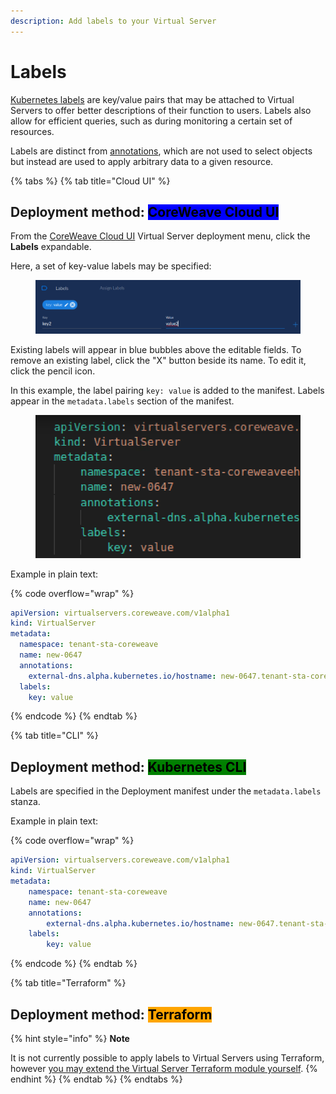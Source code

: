 ```yaml
---
description: Add labels to your Virtual Server
---
```


# Labels

[Kubernetes labels](https://kubernetes.io/docs/concepts/overview/working-with-objects/labels/) are key/value pairs that may be attached to Virtual Servers to offer better descriptions of their function to users. Labels also allow for efficient queries, such as during monitoring a certain set of resources.

Labels are distinct from [annotations](https://kubernetes.io/docs/concepts/overview/working-with-objects/annotations/), which are not used to select objects but instead are used to apply arbitrary data to a given resource.

{% tabs %}
{% tab title="Cloud UI" %}
## Deployment method: <mark style="background-color:blue;">CoreWeave Cloud UI</mark>

From the [CoreWeave Cloud UI](../../../virtual-servers/deployment-methods/coreweave-apps.md) Virtual Server deployment menu, click the **Labels** expandable.

Here, a set of key-value labels may be specified:

<figure><img src="../../.gitbook/assets/image (29) (4).png" alt=""><figcaption></figcaption></figure>

Existing labels will appear in blue bubbles above the editable fields. To remove an existing label, click the "X" button beside its name. To edit it, click the pencil icon.

In this example, the label pairing `key: value` is added to the manifest. Labels appear in the `metadata.labels` section of the manifest.

<figure><img src="../../.gitbook/assets/image (69).png" alt=""><figcaption></figcaption></figure>

Example in plain text:

{% code overflow="wrap" %}
```yaml
apiVersion: virtualservers.coreweave.com/v1alpha1
kind: VirtualServer
metadata:
  namespace: tenant-sta-coreweave
  name: new-0647
  annotations:
    external-dns.alpha.kubernetes.io/hostname: new-0647.tenant-sta-coreweave.coreweave.cloud
  labels:
    key: value
```
{% endcode %}
{% endtab %}

{% tab title="CLI" %}
## Deployment method: <mark style="background-color:green;">Kubernetes CLI</mark>

Labels are specified in the Deployment manifest under the `metadata.labels` stanza.

Example in plain text:

{% code overflow="wrap" %}
```yaml
apiVersion: virtualservers.coreweave.com/v1alpha1
kind: VirtualServer
metadata:
    namespace: tenant-sta-coreweave
    name: new-0647
    annotations:
        external-dns.alpha.kubernetes.io/hostname: new-0647.tenant-sta-coreweave.coreweave.cloud
    labels:
        key: value
```
{% endcode %}
{% endtab %}

{% tab title="Terraform" %}
## Deployment method: <mark style="background-color:orange;">Terraform</mark>

{% hint style="info" %}
**Note**

It is not currently possible to apply labels to Virtual Servers using Terraform, however [you may extend the Virtual Server Terraform module yourself](../../../virtual-server/examples/terraform/vs.tf).
{% endhint %}
{% endtab %}
{% endtabs %}
